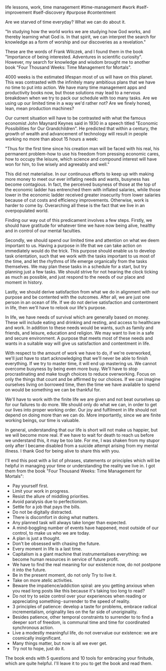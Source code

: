 life lessons, work, time management
#time-management 
#work 
#self-improvement 
#self-discovery 
#purpose
#contentment

Are we starved of time everyday?  What we can do about it.  

"In studying how the world works we are studying how God works, and thereby learning what God is. In that spirit, we can interpret the search for knowledge as a form of worship and our discoveries as a revelation."

These are the words of Frank Wilczek, and I found them in the book "Importance of being interested.  Adventures in scientific curiosity".  However, my search for knowledge and wisdom brought me to another book "Four Thousand Weeks: Time Management for Mortals".  

4000 weeks is the estimated lifespan most of us will have on this planet.  This was contrasted with the infinitely many ambitious plans that we have no time to put into action.  We have many time management apps and productivity books now, but those solutions may lead to a nervous breakdown when we try to pack our schedule with too many tasks.  Are we using up our limited time in a way we'd rather not?  Are we finely honed, lean, mean production machines?  

Our current situation will have to be contrasted with what the famous economist John Maynard Keynes said in 1930 in a speech titled "Economic Possibilities for Our Grandchildren".  He predicted that within a century, the growth of wealth and advancement of technology will result in people working no more than about 15 hours a week: 

"Thus for the first time since his creation man will be faced with his real, his permanent problem-how to use his freedom from pressing economic cares, how to occupy the leisure, which science and compound interest will have won for him, to live wisely and agreeably and well."

This did not materialise.  In our continuous efforts to keep up with making more money to meet our ever inflating needs and wants, busyness has become contagious.  In fact, the perceived busyness of those at the top of the economic ladder has entrenched them with inflated salaries, while those lower in the economic ladder received greater insecurity from lower salaries because of cut costs and efficiency improvements.  Otherwise, work is harder to come by.  Overarching all these is the fact that we live in an overpopulated world.  

Finding our way out of this predicament involves a few steps.  Firstly, we should have gratitude for whatever time we have now being alive, healthy and in control of our mental faculties.  

Secondly, we should spend our limited time and attention on what we deem important to us.  Having a purpose in life that we can take action on immediately would do the trick.  This purpose should enable us to develop task orientation, such that we work with the tasks important to us most of the time, and let the rhythms of life emerge organically from the tasks themselves.  We may plan these tasks in a schedule for a start, but try planning just a few tasks.  We should strive for not hearing the clock ticking as much as possible, and just respond to the needs of our place and moment in history.  

Lastly, we should derive satisfaction from what we do in alignment with our purpose and be contented with the outcomes.  After all, we are just one person in an ocean of life.  If we do not derive satisfaction and contentment in life, then we'll have to relook our life's purpose.  

In life, we have needs of survival which are generally based on money.  These will include eating and drinking and resting, and access to healthcare and work.  In addition to these needs would be wants, such as family and friends, and leisure, education and religion.  We may want to live in a safe and secure environment.  A purpose that meets most of these needs and wants in a suitable way will give us satisfaction and contentment in life.  

With respect to the amount of work we have to do, if we're overworked, we'll just have to start acknowledging that we'll never be able to finish everything.  If we try to master time, it will end up mastering us.  We cannot overcome busyness by being even more busy.  We'll have to stop procrastinating and make tough choices to reduce overworking.  Focus on only the things that count and be affirmed by our choices.  If we can imagine ourselves living on borrowed time, then the time we have available to spend on would be something we can be thankful for.  

We'll have to work with the finite life we are given and not beat ourselves up for our failures to do more.  We should only do what we can, in order to get our lives into proper working order.  Our joy and fulfilment in life should not depend on doing more than we can do.  More importantly, since we are finite working beings, our time is valuable.  

In general, understanding that our life is short will not make us happier, but we will become more real.  If we have to wait for death to reach us before we understand this, it may be too late.  For me, I was shaken from my stupor only after I became disabled from a suicide attempt arising from my mental illness.  I thank God for being alive to share this with you.  

I'll end this post with a list of phrases, statements or principles which will be helpful in managing your time or understanding the reality we live in.  I got them from the book "Four Thousand Weeks: Time Management for Mortals":
* Pay yourself first.
* Limit your work in progress.
* Resist the allure of middling priorities.
* Avoid paralysis due to perfectionism.
* Settle for a job that pays the bills.
* Do not be digitally distracted.
* There is discomfort in doing what matters.
* Any planned task will always take longer than expected.
* A mind-boggling number of events have happened, most outside of our control, to make us who we are today.
* A plan is just a thought.
* Don't be obsessed with chasing the future.
* Every moment in life is a last time.
* Capitalism is a giant machine that instrumentalises everything: we become human resources in service of future profit. 
* We have to find the real meaning for our existence now, do not postpone it into the future.
* Be in the present moment, do not only Try to live it.
* Take on more atelic activities.
* Beware the impatience/addiction spiral: are you getting anxious when you read long posts like this because it's taking too long to read? 
* Do not try to seize control over your experiences when reading or appreciating something - surrender to the speed of reality. 
* 3 principles of patience: develop a taste for problems, embrace radical incrementalism, originality lies on the far side of unoriginality.
* Besides patience, other temporal constraints to surrender to to find a deeper sort of freedom, is communal time and time for coordinated synchronous action. 
* Live a modestly meaningful life, do not overvalue our existence: we are cosmically insignificant. 
* Many things matter, but now is all we ever get.
* Try not to hope, just do it.

The book ends with 5 questions and 10 tools for embracing your finitude, which are quite helpful.  I'll leave it to you to get the book and read them.  








